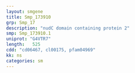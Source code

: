 ```yaml
---
layout: smgene
title: Smp_173910
grp: Smp_17
description: "nudC domain containing protein 2"
smp: Smp_173910.1
uniprot: "G4VTR7"
length:   525
cdd: "cd06467, cl00175, pfam04969"
kk: ns
categories: sm
---
```


